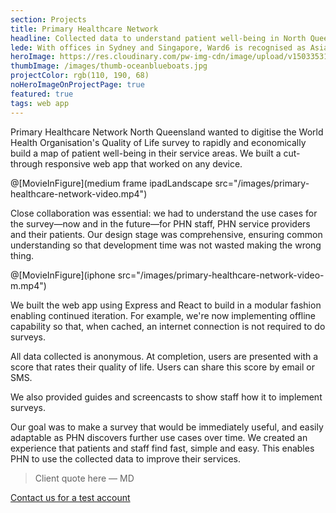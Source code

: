 ```yaml
---
section: Projects
title: Primary Healthcare Network
headline: Collected data to understand patient well-being in North Queensland.
lede: With offices in Sydney and Singapore, Ward6 is recognised as Asia Pacific's leading independent health communications agency. We helped transfer this reputation online with a mobile-first website that was clear, legible and easy to peruse.
heroImage: https://res.cloudinary.com/pw-img-cdn/image/upload/v1503353159/rod-long-204281_nbrsdv.jpg
thumbImage: /images/thumb-oceanblueboats.jpg
projectColor: rgb(110, 190, 68)
noHeroImageOnProjectPage: true
featured: true
tags: web app
---
```


Primary Healthcare Network North Queensland wanted to digitise the World Health Organisation's Quality of Life survey to rapidly and economically build a map of patient well-being in their service areas. We built a cut-through responsive web app that worked on any device.

@[MovieInFigure](medium frame ipadLandscape src="/images/primary-healthcare-network-video.mp4")

Close collaboration was essential: we had to understand the use cases for the survey—now and in the future—for PHN staff, PHN service providers and their patients. Our design stage was comprehensive, ensuring common understanding so that development time was not wasted making the wrong thing.

@[MovieInFigure](iphone src="/images/primary-healthcare-network-video-m.mp4")

We built the web app using Express and React to build in a modular fashion enabling continued iteration. For example, we're now implementing offline capability so that, when cached, an internet connection is not required to do surveys.

All data collected is anonymous. At completion, users are presented with a score that rates their quality of life. Users can share this score by email or SMS.

<!-- ![alt text](/images/primary-healthcare-network-guide.png "Alt text") -->
      
We also provided guides and screencasts to show staff how it to implement surveys.

Our goal was to make a survey that would be immediately useful, and easily adaptable as PHN discovers further use cases over time. We created an experience that patients and staff find fast, simple and easy. This enables PHN to use the collected data to improve their services. 

> Client quote here — MD
    
<a class="Button Button--primary" href="https://qolsurvey.primaryhealth.com.au">Contact us for a test account<span class="u-arrowEast"></span></a>

